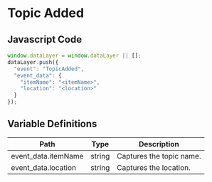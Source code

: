 # Topic Added

### 

## Javascript Code
```js
window.dataLayer = window.dataLayer || [];
dataLayer.push({
  "event": "TopicAdded",
  "event_data": {
    "itemName": "<itemName>",
    "location": "<location>"
  }
});
```


## Variable Definitions

|Path|Type|Description|
| --- | --- | --- |
|event_data.itemName|string|Captures the topic name.|
|event_data.location|string|Captures the location.|
